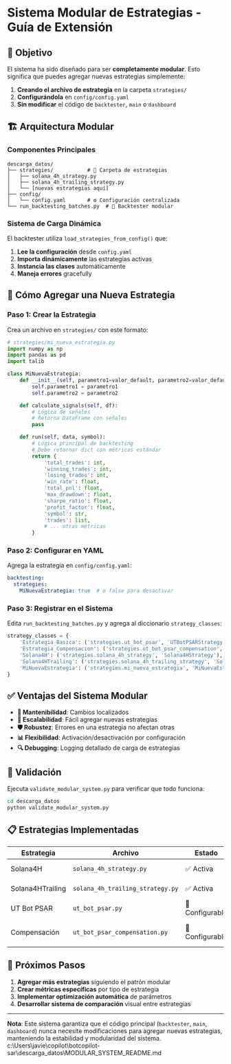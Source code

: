 # Sistema Modular de Estrategias - Guía de Extensión

## 🎯 Objetivo

El sistema ha sido diseñado para ser **completamente modular**. Esto significa que puedes agregar nuevas estrategias simplemente:

1. **Creando el archivo de estrategia** en la carpeta `strategies/`
2. **Configurándola** en `config/config.yaml`
3. **Sin modificar** el código de `backtester`, `main` o `dashboard`

## 🏗️ Arquitectura Modular

### Componentes Principales

```
descarga_datos/
├── strategies/           # 📁 Carpeta de estrategias
│   ├── solana_4h_strategy.py
│   ├── solana_4h_trailing_strategy.py
│   └── [nuevas estrategias aquí]
├── config/
│   └── config.yaml       # ⚙️ Configuración centralizada
└── run_backtesting_batches.py  # 🔄 Backtester modular
```

### Sistema de Carga Dinámica

El backtester utiliza `load_strategies_from_config()` que:

1. **Lee la configuración** desde `config.yaml`
2. **Importa dinámicamente** las estrategias activas
3. **Instancia las clases** automáticamente
4. **Maneja errores** gracefully

## 🚀 Cómo Agregar una Nueva Estrategia

### Paso 1: Crear la Estrategia

Crea un archivo en `strategies/` con este formato:

```python
# strategies/mi_nueva_estrategia.py
import numpy as np
import pandas as pd
import talib

class MiNuevaEstrategia:
    def __init__(self, parametro1=valor_default, parametro2=valor_default):
        self.parametro1 = parametro1
        self.parametro2 = parametro2

    def calculate_signals(self, df):
        # Lógica de señales
        # Retorna DataFrame con señales
        pass

    def run(self, data, symbol):
        # Lógica principal de backtesting
        # Debe retornar dict con métricas estándar
        return {
            'total_trades': int,
            'winning_trades': int,
            'losing_trades': int,
            'win_rate': float,
            'total_pnl': float,
            'max_drawdown': float,
            'sharpe_ratio': float,
            'profit_factor': float,
            'symbol': str,
            'trades': list,
            # ... otras métricas
        }
```

### Paso 2: Configurar en YAML

Agrega la estrategia en `config/config.yaml`:

```yaml
backtesting:
  strategies:
    MiNuevaEstrategia: true  # o false para desactivar
```

### Paso 3: Registrar en el Sistema

Edita `run_backtesting_batches.py` y agrega al diccionario `strategy_classes`:

```python
strategy_classes = {
    'Estrategia_Basica': ('strategies.ut_bot_psar', 'UTBotPSARStrategy'),
    'Estrategia_Compensacion': ('strategies.ut_bot_psar_compensation', 'UTBotPSARCompensationStrategy'),
    'Solana4H': ('strategies.solana_4h_strategy', 'Solana4HStrategy'),
    'Solana4HTrailing': ('strategies.solana_4h_trailing_strategy', 'Solana4HTrailingStrategy'),
    'MiNuevaEstrategia': ('strategies.mi_nueva_estrategia', 'MiNuevaEstrategia'),  # ← Agregar aquí
}
```

## ✅ Ventajas del Sistema Modular

- **🔧 Mantenibilidad**: Cambios localizados
- **🚀 Escalabilidad**: Fácil agregar nuevas estrategias
- **🛡️ Robustez**: Errores en una estrategia no afectan otras
- **📊 Flexibilidad**: Activación/desactivación por configuración
- **🔍 Debugging**: Logging detallado de carga de estrategias

## 🧪 Validación

Ejecuta `validate_modular_system.py` para verificar que todo funciona:

```bash
cd descarga_datos
python validate_modular_system.py
```

## 📋 Estrategias Implementadas

| Estrategia | Archivo | Estado | Descripción |
|------------|---------|--------|-------------|
| Solana4H | `solana_4h_strategy.py` | ✅ Activa | Heiken Ashi + Volumen |
| Solana4HTrailing | `solana_4h_trailing_strategy.py` | ✅ Activa | Heiken Ashi + Trailing Stop |
| UT Bot PSAR | `ut_bot_psar.py` | 🔧 Configurable | Estrategia base |
| Compensación | `ut_bot_psar_compensation.py` | 🔧 Configurable | Con sistema de compensación |

## 🎯 Próximos Pasos

1. **Agregar más estrategias** siguiendo el patrón modular
2. **Crear métricas específicas** por tipo de estrategia
3. **Implementar optimización automática** de parámetros
4. **Desarrollar sistema de comparación** visual entre estrategias

---

**Nota**: Este sistema garantiza que el código principal (`backtester`, `main`, `dashboard`) nunca necesite modificaciones para agregar nuevas estrategias, manteniendo la estabilidad y modularidad del sistema.</content>
<parameter name="filePath">c:\Users\javie\copilot\botcopilot-sar\descarga_datos\MODULAR_SYSTEM_README.md